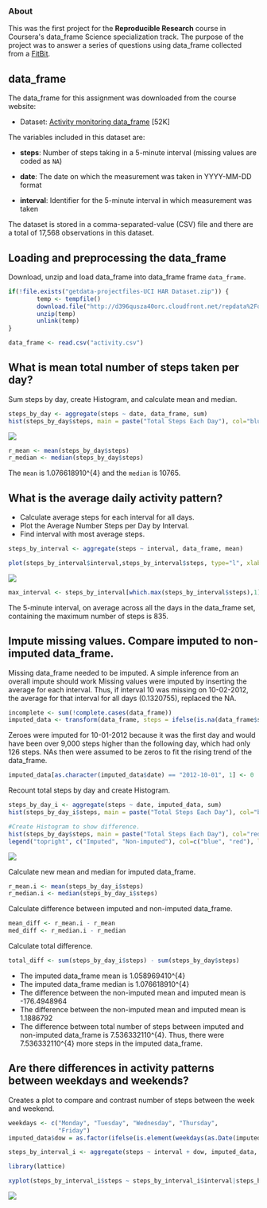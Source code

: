 ### About

This was the first project for the **Reproducible Research** course in Coursera's data\_frame Science specialization track. The purpose of the project was to answer a series of questions using data\_frame collected from a [FitBit](http://en.wikipedia.org/wiki/Fitbit).

data\_frame
-----------

The data\_frame for this assignment was downloaded from the course website:

-   Dataset: [Activity monitoring data\_frame](https://d396qusza40orc.cloudfront.net/repdata%2Fdata%2Factivity.zip) \[52K\]

The variables included in this dataset are:

-   **steps**: Number of steps taking in a 5-minute interval (missing values are coded as `NA`)

-   **date**: The date on which the measurement was taken in YYYY-MM-DD format

-   **interval**: Identifier for the 5-minute interval in which measurement was taken

The dataset is stored in a comma-separated-value (CSV) file and there are a total of 17,568 observations in this dataset.

Loading and preprocessing the data\_frame
-----------------------------------------

Download, unzip and load data\_frame into data\_frame frame `data_frame`.

``` r
if(!file.exists("getdata-projectfiles-UCI HAR Dataset.zip")) {
        temp <- tempfile()
        download.file("http://d396qusza40orc.cloudfront.net/repdata%2Fdata%2Factivity.zip",temp)
        unzip(temp)
        unlink(temp)
}

data_frame <- read.csv("activity.csv")
```

What is mean total number of steps taken per day?
-------------------------------------------------

Sum steps by day, create Histogram, and calculate mean and median.

``` r
steps_by_day <- aggregate(steps ~ date, data_frame, sum)
hist(steps_by_day$steps, main = paste("Total Steps Each Day"), col="blue", xlab="Number of Steps")
```

![](Reproducible_Research_Project_1_Steps_files/figure-markdown_github/unnamed-chunk-2-1.png)

``` r
r_mean <- mean(steps_by_day$steps)
r_median <- median(steps_by_day$steps)
```

The `mean` is 1.076618910^{4} and the `median` is 10765.

What is the average daily activity pattern?
-------------------------------------------

-   Calculate average steps for each interval for all days.
-   Plot the Average Number Steps per Day by Interval.
-   Find interval with most average steps.

``` r
steps_by_interval <- aggregate(steps ~ interval, data_frame, mean)

plot(steps_by_interval$interval,steps_by_interval$steps, type="l", xlab="Interval", ylab="Number of Steps",main="Average Number of Steps per Day by Interval")
```

![](Reproducible_Research_Project_1_Steps_files/figure-markdown_github/unnamed-chunk-3-1.png)

``` r
max_interval <- steps_by_interval[which.max(steps_by_interval$steps),1]
```

The 5-minute interval, on average across all the days in the data\_frame set, containing the maximum number of steps is 835.

Impute missing values. Compare imputed to non-imputed data\_frame.
------------------------------------------------------------------

Missing data\_frame needed to be imputed. A simple inference from an overall impute should work Missing values were imputed by inserting the average for each interval. Thus, if interval 10 was missing on 10-02-2012, the average for that interval for all days (0.1320755), replaced the NA.

``` r
incomplete <- sum(!complete.cases(data_frame))
imputed_data <- transform(data_frame, steps = ifelse(is.na(data_frame$steps), steps_by_interval$steps[match(data_frame$interval, steps_by_interval$interval)], data_frame$steps))
```

Zeroes were imputed for 10-01-2012 because it was the first day and would have been over 9,000 steps higher than the following day, which had only 126 steps. NAs then were assumed to be zeros to fit the rising trend of the data\_frame.

``` r
imputed_data[as.character(imputed_data$date) == "2012-10-01", 1] <- 0
```

Recount total steps by day and create Histogram.

``` r
steps_by_day_i <- aggregate(steps ~ date, imputed_data, sum)
hist(steps_by_day_i$steps, main = paste("Total Steps Each Day"), col="blue", xlab="Number of Steps")

#Create Histogram to show difference. 
hist(steps_by_day$steps, main = paste("Total Steps Each Day"), col="red", xlab="Number of Steps", add=T)
legend("topright", c("Imputed", "Non-imputed"), col=c("blue", "red"), lwd=10)
```

![](Reproducible_Research_Project_1_Steps_files/figure-markdown_github/unnamed-chunk-6-1.png)

Calculate new mean and median for imputed data\_frame.

``` r
r_mean.i <- mean(steps_by_day_i$steps)
r_median.i <- median(steps_by_day_i$steps)
```

Calculate difference between imputed and non-imputed data\_frame.

``` r
mean_diff <- r_mean.i - r_mean
med_diff <- r_median.i - r_median
```

Calculate total difference.

``` r
total_diff <- sum(steps_by_day_i$steps) - sum(steps_by_day$steps)
```

-   The imputed data\_frame mean is 1.058969410^{4}
-   The imputed data\_frame median is 1.076618910^{4}
-   The difference between the non-imputed mean and imputed mean is -176.4948964
-   The difference between the non-imputed mean and imputed mean is 1.1886792
-   The difference between total number of steps between imputed and non-imputed data\_frame is 7.536332110^{4}. Thus, there were 7.536332110^{4} more steps in the imputed data\_frame.

Are there differences in activity patterns between weekdays and weekends?
-------------------------------------------------------------------------

Creates a plot to compare and contrast number of steps between the week and weekend.

``` r
weekdays <- c("Monday", "Tuesday", "Wednesday", "Thursday", 
              "Friday")
imputed_data$dow = as.factor(ifelse(is.element(weekdays(as.Date(imputed_data$date)),weekdays), "Weekday", "Weekend"))

steps_by_interval_i <- aggregate(steps ~ interval + dow, imputed_data, mean)

library(lattice)

xyplot(steps_by_interval_i$steps ~ steps_by_interval_i$interval|steps_by_interval_i$dow, main="Average Steps per Day by Interval",xlab="Interval", ylab="Steps",layout=c(1,2), type="l")
```

![](Reproducible_Research_Project_1_Steps_files/figure-markdown_github/unnamed-chunk-10-1.png)
